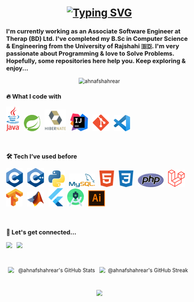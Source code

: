 <h1 align="center">
<br/>    
<a href="https://git.io/typing-svg"><img src="https://readme-typing-svg.herokuapp.com?font=Sans&weight=500&size=32&pause=1000&center=true&width=435&height=85&lines=Hello+There...;I'm+Ahnaf+Shahrear+Khan" alt="Typing SVG" /></a>
</h1>

### I'm currently working as an Associate Software Engineer at Therap (BD) Ltd. I've completed my B.Sc in Computer Science & Engineering from the University of Rajshahi 🇧🇩. I'm very passionate about Programming & love to Solve Problems. Hopefully, some repositories here help you. Keep exploring & enjoy... 

<p align="center"> <img src="https://komarev.com/ghpvc/?username=ahnafshahrear&label=%20View%20Count%20&color=0e75b6&style=flat-square" alt="ahnafshahrear" height=32 /> </p>

<!--- [![CF](https://cp-logo.vercel.app/codeforces/AhnafShahrearKhan?logo=true)](https://codeforces.com/profile/AhnafShahrearKhan) --->

<!--- Skills Section Starts -->

### 🔥 What I code with
<img src="./images/java.png" width="36"/> &nbsp;
<img src="./images/spring.png" width="44"/> &nbsp;
<img src="./images/hibernate.png" width="58"/> &nbsp;
<img src="./images/intellij.png" width="48"/> &nbsp;
<img src="./images/git.png" width="46"/> &nbsp;
<img src="./images/vscode.png" width="44"/> &nbsp; 


<br/>

### 🛠 Tech I’ve used before
<div align="left"> 
    <img src="./images/c.png" width="45"/> &nbsp; 
    <img src="./images/c++.png" width="45"/> &nbsp; 
    <img src="./images/python.png" width="45"/> &nbsp; 
    <img src="./images/mysql.png" width="70"/> &nbsp; 
    <img src="./images/html.png" width="40"/> &nbsp; 
    <img src="./images/css.png" width="40"/> &nbsp; 
    <img src="./images/php.png" width="70"/> &nbsp;
    <img src="./images/laravel.png" width="45"/> &nbsp;
    <img src="./images/tensorflow.png" width="45"/> &nbsp;
    <img src="./images/matlab.png" width="45"/> &nbsp;
    <img src="./images/flutter.png" width="40"/> &nbsp;
    <img src="./images/android-studio.png" width="45"/> &nbsp;
    <img src="./images/ai.png" width="45"/> &nbsp; 
</div> <br/>

<!--- Skills Section Ends -->

<br/>  

### 📎 Let's get connected...
<div align="left"> 
    <a href="https://www.facebook.com/profile.php?id=100009621791250" target="_blank"><img src='https://cdn.jsdelivr.net/gh/devicons/devicon@latest/icons/facebook/facebook-original.svg' height="45"></a> &nbsp;
    <a href="https://linkedin.com/in/ahnafshahrearkhan" target="_blank"><img src='https://cdn.jsdelivr.net/gh/devicons/devicon@latest/icons/linkedin/linkedin-original.svg' height="45"></a> &nbsp;
</div> 

<br/>
<br/>


<p align="center" style="display: flex; justify-content: center; align-items: baseline;">
  <img src="https://github-readme-stats-one-bice.vercel.app/api?username=ahnafshahrear&show_icons=true&count_private=true&hide_border=true&border_radius=16&title_color=000000&icon_color=000000&text_color=000000&bg_color=EBEBEB" width="49%" alt="@ahnafshahrear's GitHub Stats">
  <img src="https://github-readme-streak-stats.herokuapp.com?user=ahnafshahrear&theme=graywhite&hide_border=true&border_radius=16&date_format=j%20M%5B%20Y%5D&card_width=535&card_height=210&background=EBEBEB&dates=000000&ring=000000&currStreakLabel=000000&fire=000000&sideLabels=000000&currStreakNum=000000&sideNums=000000" width="49%" alt="@ahnafshahrear's GitHub Streak"/>
</p>
<br/>



<p align="center">
     <img src="https://capsule-render.vercel.app/api?type=waving&color=0e75b6&height=100&section=footer"/>
</p>

<!-- ![](https://leetcard.jacoblin.cool/ahnafshahrear?ext=heatmap)
